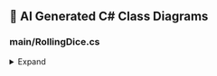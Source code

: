 ## 🤖 AI Generated C# Class Diagrams

### main/RollingDice.cs
<details><summary>Expand</summary>

```mermaid
classDiagram
    class RollingDice {
        <<MonoBehaviour>>
        -const float ROLL_TIME
        -const float RESULT_TIME
        -List<Sprite> _diceSprites
        -Image _diceDisplay
        -Button _diceBtn
        -readonly Subject<int> _diceResult
        -readonly Subject<Unit> _startDiceRoll
        +IObservable<int> DiceResult
        +IObservable<Unit> StartDiceRoll
        -Start() void
        -StartDiceRollAsync() UniTaskVoid
        -AnimateDiceRollingAsync(TimeSpan duration) UniTask<int>
        -ShowResultAsync(int diceNumber, TimeSpan duration) UniTask
        -SetDiceFace(int diceNumber) void
    }
    MonoBehaviour <|-- RollingDice
```
</details>

